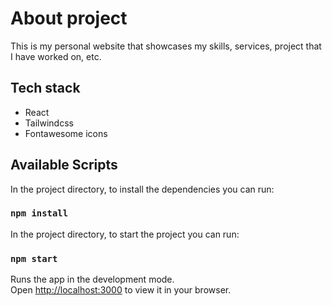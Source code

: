 # About project
This is my personal website that showcases my skills, services, project that I have worked on, etc.

## Tech stack
- React
- Tailwindcss
- Fontawesome icons

## Available Scripts

In the project directory, to install the dependencies you can run:

### `npm install`

In the project directory, to start the project you can run:

### `npm start`

Runs the app in the development mode.\
Open [http://localhost:3000](http://localhost:3000) to view it in your browser.
